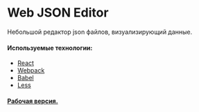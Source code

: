 # Web JSON Editor
Небольшой редактор json файлов, визуализирующий данные.
#### Используемые технологии:
- [React](https://reactjs.org/)
- [Webpack](https://webpack.js.org/)
- [Babel](https://babeljs.io/)
- [Less](http://lesscss.org/)
#### [Рабочая версия.](https://platon517.github.io/Web-JSON-Editor/)
